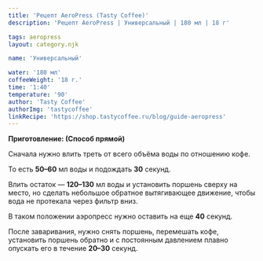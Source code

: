 ```yaml
---
title: 'Рецепт AeroPress (Tasty Coffee)'
description: 'Рецепт AeroPress | Универсальный | 180 мл | 18 г'

tags: aeropress
layout: category.njk

name: 'Универсальный'

water: '180 мл'
coffeeWeight: '18 г.'
time: '1:40'
temperature: '90'
author: 'Tasty Coffee'
authorImg: 'tastycoffee'
linkRecipe: 'https://shop.tastycoffee.ru/blog/guide-aeropress'
---
```


__Приготовление: (Способ прямой)__

Сначала нужно влить треть от всего объёма воды по отношению кофе.

То есть  __50–60__ мл воды и подождать __30__ секунд.

Влить остаток — __120–130__ мл воды и установить поршень сверху на место, но сделать небольшое обратное вытягивающее движение, чтобы вода не протекала через фильтр вниз.

В таком положении аэропресс нужно оставить на еще __40__ секунд.

После заваривания, нужно снять поршень, перемешать кофе, установить поршень обратно и с постоянным давлением плавно опускать его в течение __20–30__ секунд.

<br>
